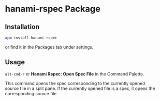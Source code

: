 # hanami-rspec Package

## Installation
```sh
apm install hanami-rspec
```
or find it in the Packages tab under settings.

## Usage
`alt-cmd-r` or **Hanami Rspec: Open Spec File** in the Command Palette.

This command opens the spec corresponding to the currently opened source file in a split pane.
If the currently opened file is a spec, it opens the corresponding source file.
